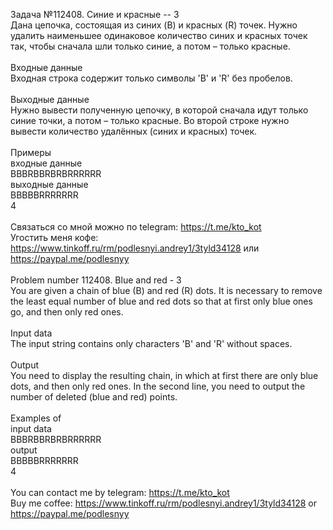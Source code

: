 Задача №112408. Синие и красные -- 3<br />Дана цепочка, состоящая из синих (B) и красных (R) точек. Нужно удалить наименьшее одинаковое количество синих и красных точек так, чтобы сначала шли только синие, а потом – только красные.<br /><br />Входные данные<br />Входная строка содержит только символы 'B' и 'R' без пробелов.<br /><br />Выходные данные<br />Нужно вывести полученную цепочку, в которой сначала идут только синие точки, а потом – только красные. Во второй строке нужно вывести количество удалённых (синих и красных) точек.<br /><br />Примеры<br />входные данные<br />BBBRBBRBRBRRRRRR<br />выходные данные<br />BBBBBRRRRRRR<br />4<br /><br />Связаться со мной можно по telegram: https://t.me/kto_kot<br />Угостить меня кофе: https://www.tinkoff.ru/rm/podlesnyi.andrey1/3tyld34128 или https://paypal.me/podlesnyy<br /><br />Problem number 112408. Blue and red - 3<br />You are given a chain of blue (B) and red (R) dots. It is necessary to remove the least equal number of blue and red dots so that at first only blue ones go, and then only red ones.<br /><br />Input data<br />The input string contains only characters 'B' and 'R' without spaces.<br /><br />Output<br />You need to display the resulting chain, in which at first there are only blue dots, and then only red ones. In the second line, you need to output the number of deleted (blue and red) points.<br /><br />Examples of<br />input data<br />BBBRBBRBRBRRRRRR<br />output<br />BBBBBRRRRRRR<br />4<br /><br /> You can contact me by telegram: https://t.me/kto_kot <br /> Buy me coffee: https://www.tinkoff.ru/rm/podlesnyi.andrey1/3tyld34128 or https://paypal.me/podlesnyy